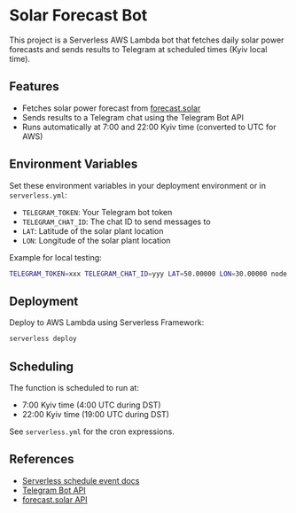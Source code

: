 # Solar Forecast Bot

This project is a Serverless AWS Lambda bot that fetches daily solar power forecasts and sends results to Telegram at scheduled times (Kyiv local time).

## Features

- Fetches solar power forecast from [forecast.solar](https://forecast.solar/)
- Sends results to a Telegram chat using the Telegram Bot API
- Runs automatically at 7:00 and 22:00 Kyiv time (converted to UTC for AWS)

## Environment Variables

Set these environment variables in your deployment environment or in `serverless.yml`:

- `TELEGRAM_TOKEN`: Your Telegram bot token
- `TELEGRAM_CHAT_ID`: The chat ID to send messages to
- `LAT`: Latitude of the solar plant location
- `LON`: Longitude of the solar plant location

Example for local testing:

```bash
TELEGRAM_TOKEN=xxx TELEGRAM_CHAT_ID=yyy LAT=50.00000 LON=30.00000 node index.js
```

## Deployment

Deploy to AWS Lambda using Serverless Framework:

```bash
serverless deploy
```

## Scheduling

The function is scheduled to run at:

- 7:00 Kyiv time (4:00 UTC during DST)
- 22:00 Kyiv time (19:00 UTC during DST)

See `serverless.yml` for the cron expressions.

## References

- [Serverless schedule event docs](https://serverless.com/framework/docs/providers/aws/events/schedule/)
- [Telegram Bot API](https://core.telegram.org/bots/api)
- [forecast.solar API](https://forecast.solar/)
